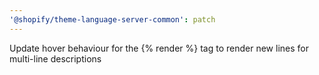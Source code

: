 ```yaml
---
'@shopify/theme-language-server-common': patch
---
```


Update hover behaviour for the {% render %} tag to render new lines for multi-line descriptions
